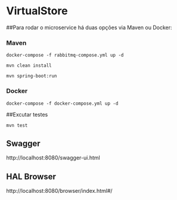 # VirtualStore

##Para rodar o microservice há duas opções via Maven ou Docker:


### Maven

``` 
docker-compose -f rabbitmq-compose.yml up -d

mvn clean install 

mvn spring-boot:run

```

### Docker

```
docker-compose -f docker-compose.yml up -d
```

##Excutar testes

```
mvn test
```

## Swagger

http://localhost:8080/swagger-ui.html

## HAL Browser

http://localhost:8080/browser/index.html#/